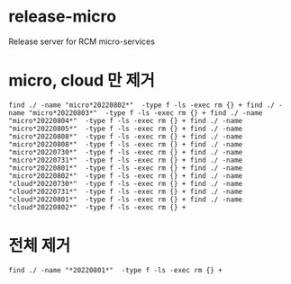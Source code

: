 # release-micro
Release server for RCM micro-services

# micro, cloud 만 제거
`
find ./ -name "micro*20220802*"  -type f -ls -exec rm {} +
find ./ -name "micro*20220803*"  -type f -ls -exec rm {} +
find ./ -name "micro*20220804*"  -type f -ls -exec rm {} +
find ./ -name "micro*20220805*"  -type f -ls -exec rm {} +
find ./ -name "micro*20220808*"  -type f -ls -exec rm {} +
find ./ -name "micro*20220808*"  -type f -ls -exec rm {} +
find ./ -name "micro*20220730*"  -type f -ls -exec rm {} +
find ./ -name "micro*20220731*"  -type f -ls -exec rm {} +
find ./ -name "micro*20220801*"  -type f -ls -exec rm {} +
find ./ -name "micro*20220802*"  -type f -ls -exec rm {} +
find ./ -name "cloud*20220730*"  -type f -ls -exec rm {} +
find ./ -name "cloud*20220731*"  -type f -ls -exec rm {} +
find ./ -name "cloud*20220801*"  -type f -ls -exec rm {} +
find ./ -name "cloud*20220802*"  -type f -ls -exec rm {} +
`

# 전체 제거 
`
find ./ -name "*20220801*"  -type f -ls -exec rm {} +
`